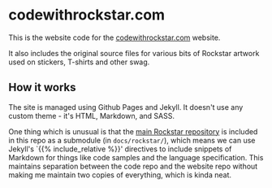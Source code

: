 # codewithrockstar.com

This is the website code for the [codewithrockstar.com](https://codewithrockstar.com) website.

It also includes the original source files for various bits of Rockstar artwork used on stickers, T-shirts and other swag.

## How it works

The site is managed using Github Pages and Jekyll. It doesn't use any custom theme - it's HTML, Markdown, and SASS.

One thing which is unusual is that the [main Rockstar repository](https://github.com/dylanbeattie/rockstar) is included in this repo as a submodule (in `docs/rockstar/`), which means we can use Jekyll's `{{% include_relative %}}' directives to include snippets of Markdown for things like code samples and the language specification. This maintains separation between the code repo and the website repo without making me maintain two copies of everything, which is kinda neat.


